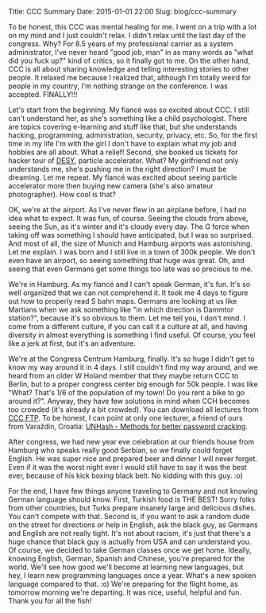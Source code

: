 Title: CCC Summary
Date: 2015-01-01 22:00
Slug: blog/ccc-summary


To be honest, this CCC was mental healing for me. I went on a trip with a lot
on my mind and I just couldn't relax. I didn't relax until the last day of the
congress. Why? For 8.5 years of my professional carrier as a system
administrator, I've never heard "good job, man" in as many words as "what did
you fuck up?" kind of critics, so it finally got to me. On the other hand, CCC
is all about sharing knowledge and telling interesting stories to other people.
It relaxed me because I realized that, although I'm totally weird for people in
my country, I'm nothing strange on the conference. I was accepted. FINALLY!!!

Let's start from the beginning. My fiancé was so excited about CCC. I still
can't understand her, as she's something like a child psychologist. There are
topics covering e-learning and stuff like that, but she understands hacking,
programming, administration, security, privacy, etc. So, for the first time in
my life I'm with the girl I don't have to explain what my job and hobbies are
all about. What a relief! Second, she booked us tickets for hacker tour of
[DESY](http://desy.de), particle accelerator. What? My girlfriend not only
understands me, she's pushing me in the right direction? I must be dreaming.
Let me repeat. My fiancé was excited about seeing particle accelerator more
then buying new camera (she's also amateur photographer). How cool is that?

OK, we're at the airport. As I've never flew in an airplane before, I had no
idea what to expect. It was fun, of course. Seeing the clouds from above,
seeing the Sun, as it's winter and it's cloudy every day. The G force when
taking off was something I should have anticipated, but I was so surprised. And
most of all, the size of Munich and Hamburg airports was astonishing. Let me
explain. I was born and I still live in a town of 300k people. We don't even
have an airport, so seeing something that huge was great. Oh, and seeing that
even Germans get some things too late was so precious to me.

We're in Hamburg. As my fiancé and I can't speak German, it's fun. It's so well
organized that we can not comprehend it. It took me 4 days to figure out how to
properly read S bahn maps. Germans are looking at us like Martians when we ask
something like "in which direction is Dammtor station?", because it's so
obvious to them. Let me tell you, I don't mind. I come from a different
culture, if you can call it a culture at all, and having diversity in almost
everything is something I find useful. Of course, you feel like a jerk at
first, but it's an adventure.

We're at the Congress Centrum Hamburg, finally. It's so huge I didn't get to
know my way around it in 4 days. I still couldn't find my way around, and we
heard from an older W Holand member that they maybe return CCC to Berlin, but
to a proper congress center big enough for 50k people. I was like "What? That's
1/6 of the population of my town! Do you rent a bike to go around it?". Anyway,
they have few solutions in mind when CCH becomes too crowded (it's already a
bit crowded). You can download all lectures from [CCC
FTP](https://ftp.ccc.de/congress/31C3/). To be honest, I can point at only
one lecturer, a friend of ours from Varaždin, Croatia:
[UNHash - Methods for better password
cracking](https://ftp.ccc.de/congress/31C3/h264-hd/31c3-5966-en-de-UNHash_-_Methods_for_better_password_cracking_hd.mp4).

After congress, we had new year eve celebration at our friends house from
Hamburg who speaks really good Serbian, so we finally could forget English. He
was super nice and prepared beer and dinner I will never forget. Even if it was
the worst night ever I would still have to say it was the best ever, because of
his kick boxing black belt. No kidding with this guy. :o)

For the end, I have few things anyone traveling to Germany and not knowing
German language should know. First, Turkish food is THE BEST! Sorry folks from
other countries, but Turks prepare insanely large and delicious dishes. You
can't compete with that. Second is, if you want to ask a random dude on the
street for directions or help in English, ask the black guy, as Germans and
English are not really tight. It's not about racism, it's just that there's a
huge chance that black guy is actually from USA and can understand you. Of
course, we decided to take German classes once we get home. Ideally, knowing
English, German, Spanish and Chinese, you're prepared for the world. We'll see
how good we'll become at learning new languages, but hey, I learn new
programming languages once a year. What's a new spoken language compared to
that. :o) We're preparing for the flight home, as tomorrow morning we're
departing. It was nice, useful, helpful and fun. Thank you for all the fish!

